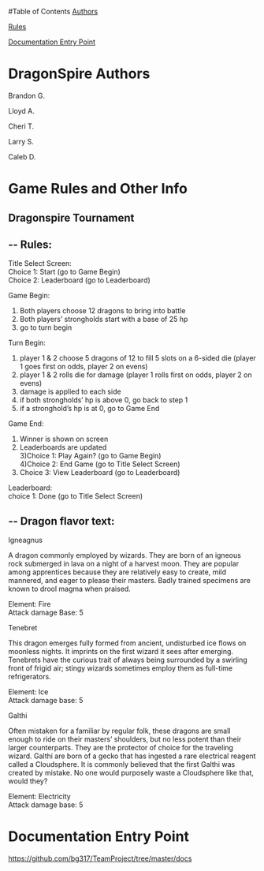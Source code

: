 #Table of Contents
[Authors](#authors)

[Rules](#rules)

[Documentation Entry Point](#docs)


# <a name="authors"></a>DragonSpire Authors
Brandon G.

Lloyd A.

Cheri T.

Larry S. 

Caleb D.


# <a name="rules"></a>Game Rules and Other Info

Dragonspire Tournament
--------------------------

--
Rules:
--

Title Select Screen:<br/>
Choice 1: Start  (go to Game Begin)<br/>
Choice 2: Leaderboard (go to Leaderboard)<br/>

Game Begin:<br/>
1) Both players choose 12 dragons to bring into battle<br/>
2) Both players’ strongholds start with a base of 25 hp<br/>
3) go to turn begin<br/>

Turn Begin:<br/>
1) player 1 & 2 choose 5 dragons of 12 to fill 5 slots on a 6-sided die (player 1 goes first on odds, player 2 on evens)<br/>
2) player 1 & 2 rolls die for damage (player 1 rolls first on odds, player 2 on evens)<br/>
3) damage is applied to each side<br/>
4) if both strongholds’ hp is above 0, go back to step 1<br/>
5) if a stronghold’s hp is at 0, go to Game End<br/>

Game End:<br/>
1) Winner is shown on screen<br/>
2) Leaderboards are updated<br/>
3)Choice 1: Play Again? (go to Game Begin)<br/>
4)Choice 2: End Game (go to Title Select Screen)<br/>
5) Choice 3: View Leaderboard (go to Leaderboard)<br/>

Leaderboard:<br/>
choice 1: Done (go to Title Select Screen)<br/>

--
Dragon flavor text:
--

Igneagnus

A dragon commonly employed by wizards. They are born of an igneous rock submerged in lava on a night of a harvest moon. They are popular among apprentices because they are relatively easy to create, mild mannered, and eager to please their masters. Badly trained specimens are known to drool magma when praised. 

Element: Fire<br/>
Attack damage Base: 5

Tenebret

This dragon emerges fully formed from ancient, undisturbed ice flows on moonless nights. It imprints on the first wizard it sees after emerging. Tenebrets have the curious trait of always being surrounded by a swirling front of frigid air; stingy wizards sometimes employ them as full-time refrigerators. 

Element: Ice<br/>
Attack damage base: 5

Galthi

Often mistaken for a familiar by regular folk, these dragons are small enough to ride on their masters’ shoulders, but no less potent than their larger counterparts. They are the protector of choice for the traveling wizard.  Galthi are born of a gecko that has ingested a rare electrical reagent called a Cloudsphere. It is commonly believed that the first Galthi was created by mistake. No one would purposely waste a Cloudsphere like that, would they?

Element: Electricity<br/>
Attack damage base: 5


# <a href="docs"></a> Documentation Entry Point

https://github.com/bg317/TeamProject/tree/master/docs

